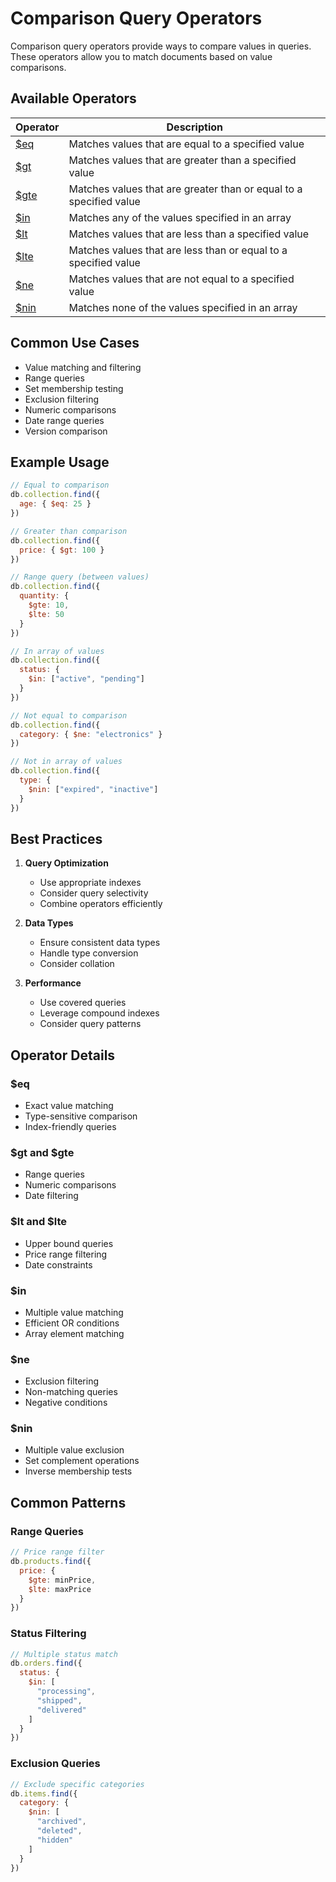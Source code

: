 # Comparison Query Operators

Comparison query operators provide ways to compare values in queries. These operators allow you to match documents based on value comparisons.

## Available Operators

| Operator | Description |
|----------|-------------|
| [$eq](eq.md) | Matches values that are equal to a specified value |
| [$gt](gt.md) | Matches values that are greater than a specified value |
| [$gte](gte.md) | Matches values that are greater than or equal to a specified value |
| [$in](in.md) | Matches any of the values specified in an array |
| [$lt](lt.md) | Matches values that are less than a specified value |
| [$lte](lte.md) | Matches values that are less than or equal to a specified value |
| [$ne](ne.md) | Matches values that are not equal to a specified value |
| [$nin](nin.md) | Matches none of the values specified in an array |

## Common Use Cases

- Value matching and filtering
- Range queries
- Set membership testing
- Exclusion filtering
- Numeric comparisons
- Date range queries
- Version comparison

## Example Usage

```javascript
// Equal to comparison
db.collection.find({
  age: { $eq: 25 }
})

// Greater than comparison
db.collection.find({
  price: { $gt: 100 }
})

// Range query (between values)
db.collection.find({
  quantity: {
    $gte: 10,
    $lte: 50
  }
})

// In array of values
db.collection.find({
  status: {
    $in: ["active", "pending"]
  }
})

// Not equal to comparison
db.collection.find({
  category: { $ne: "electronics" }
})

// Not in array of values
db.collection.find({
  type: {
    $nin: ["expired", "inactive"]
  }
})
```

## Best Practices

1. **Query Optimization**
   - Use appropriate indexes
   - Consider query selectivity
   - Combine operators efficiently

2. **Data Types**
   - Ensure consistent data types
   - Handle type conversion
   - Consider collation

3. **Performance**
   - Use covered queries
   - Leverage compound indexes
   - Consider query patterns

## Operator Details

### $eq
- Exact value matching
- Type-sensitive comparison
- Index-friendly queries

### $gt and $gte
- Range queries
- Numeric comparisons
- Date filtering

### $lt and $lte
- Upper bound queries
- Price range filtering
- Date constraints

### $in
- Multiple value matching
- Efficient OR conditions
- Array element matching

### $ne
- Exclusion filtering
- Non-matching queries
- Negative conditions

### $nin
- Multiple value exclusion
- Set complement operations
- Inverse membership tests

## Common Patterns

### Range Queries

```javascript
// Price range filter
db.products.find({
  price: {
    $gte: minPrice,
    $lte: maxPrice
  }
})
```

### Status Filtering

```javascript
// Multiple status match
db.orders.find({
  status: {
    $in: [
      "processing",
      "shipped",
      "delivered"
    ]
  }
})
```

### Exclusion Queries

```javascript
// Exclude specific categories
db.items.find({
  category: {
    $nin: [
      "archived",
      "deleted",
      "hidden"
    ]
  }
}) 
